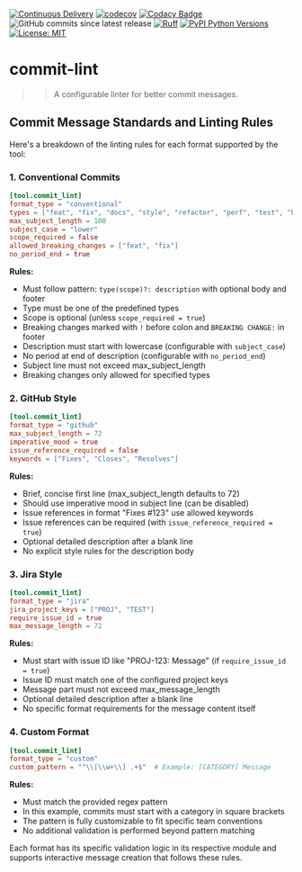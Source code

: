 [![Continuous Delivery](https://github.com/thetestlabs/commit-lint/actions/workflows/3-publish.yaml/badge.svg)](https://github.com/thetestlabs/commit-lint/actions/workflows/3-publish.yaml)
[![codecov](https://codecov.io/gh/thetestlabs/commit-lint/graph/badge.svg?token=6DA1WBQZ8J)](https://codecov.io/gh/thetestlabs/commit-lint)
[![Codacy Badge](https://app.codacy.com/project/badge/Grade/12d604bbf25d48b2a987daddc5fe2876)](https://app.codacy.com/gh/thetestlabs/commit-lint/dashboard?utm_source=gh&utm_medium=referral&utm_content=&utm_campaign=Badge_grade)
![GitHub commits since latest release](https://img.shields.io/github/commits-since/thetestlabs/commit-lint/latest/main)
[![Ruff](https://img.shields.io/endpoint?url=https://raw.githubusercontent.com/astral-sh/ruff/main/assets/badge/v2.json)](https://github.com/astral-sh/ruff)
[![PyPI Python Versions](https://img.shields.io/pypi/pyversions/commit-lint.svg)](https://pypi.python.org/pypi/commit-lint)
[![License: MIT](https://img.shields.io/badge/License-MIT-success.svg)](https://opensource.org/licenses/MIT)

# commit-lint

>>A configurable linter for better commit messages.

## Commit Message Standards and Linting Rules

Here's a breakdown of the linting rules for each format supported by the tool:

### 1. Conventional Commits

```toml
[tool.commit_lint]
format_type = "conventional"
types = ["feat", "fix", "docs", "style", "refactor", "perf", "test", "build", "ci", "chore", "revert"]
max_subject_length = 100
subject_case = "lower"
scope_required = false
allowed_breaking_changes = ["feat", "fix"]
no_period_end = true
```

**Rules:**

- Must follow pattern: `type(scope)?: description` with optional body and footer
- Type must be one of the predefined types
- Scope is optional (unless `scope_required = true`)
- Breaking changes marked with `!` before colon and `BREAKING CHANGE:` in footer
- Description must start with lowercase (configurable with `subject_case`)
- No period at end of description (configurable with `no_period_end`)
- Subject line must not exceed max_subject_length
- Breaking changes only allowed for specified types

### 2. GitHub Style

```toml
[tool.commit_lint]
format_type = "github"
max_subject_length = 72
imperative_mood = true
issue_reference_required = false
keywords = ["Fixes", "Closes", "Resolves"]
```

**Rules:**

- Brief, concise first line (max_subject_length defaults to 72)
- Should use imperative mood in subject line (can be disabled)
- Issue references in format "Fixes #123" use allowed keywords
- Issue references can be required (with `issue_reference_required = true`)
- Optional detailed description after a blank line
- No explicit style rules for the description body

### 3. Jira Style

```toml
[tool.commit_lint]
format_type = "jira"
jira_project_keys = ["PROJ", "TEST"]
require_issue_id = true
max_message_length = 72
```

**Rules:**

- Must start with issue ID like "PROJ-123: Message" (if `require_issue_id = true`)
- Issue ID must match one of the configured project keys
- Message part must not exceed max_message_length
- Optional detailed description after a blank line
- No specific format requirements for the message content itself

### 4. Custom Format

```toml
[tool.commit_lint]
format_type = "custom"
custom_pattern = "^\\[\\w+\\] .+$"  # Example: [CATEGORY] Message
```

**Rules:**

- Must match the provided regex pattern
- In this example, commits must start with a category in square brackets
- The pattern is fully customizable to fit specific team conventions
- No additional validation is performed beyond pattern matching

Each format has its specific validation logic in its respective module and supports interactive message creation that follows these rules.
